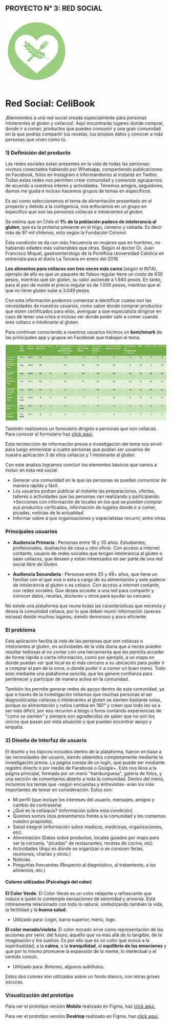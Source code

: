 ## PROYECTO N° 3: RED SOCIAL

![alt text](https://raw.githubusercontent.com/CamiRamirez/scl-2018-05-bc-core-am-socialnetwork/master/img/celiaco3verdeicono.png)



# Red Social: CeliBook
¡Bienvenidos a una red social creada especialmente para personas intolerantes el gluten y celiacos!. Aquí encontrarás lugares donde comprar, donde ir a comer, productos que puedes consumir y una gran comunidad en la que podrás compartir tus recetas, tus propios datos y conocer a más personas que viven como tú. 

### 1) Definición del producto

Las redes sociales estan presentes en la vida de todas las personas: vivimos conectados hablando por Whatsapp, compartiendo publicaciones en Facebook, fotos en Instagram e informándonos al instante en Twitter. Todas estas redes nos permiten crear comunidad y comenzar agruparnos de acuerdo a nuestros interes y actividades. Tenemos amigos, seguidores, damos me gusta e incluso hacemos grupos de temas en específicos. 

Es así como seleccionamos el tema de alimentación presentado en el proyecto y debido a la contigencia, nos enfocamos en un grupo en especifico que son las *personas celiacas e intolerantes al gluten*.

Se estima que en Chile el <b> 1% de la población padece de intolerancia al gluten</b>, que es la proteína presente en el trigo, centeno y cebada. Es decir más de 97 mil chilenos, esto según la Fundación Convivir. 

Esta condición se da con más frecuencia en mujeres que en hombres, no habiendo edades más vulnerables que otras. Según el doctor Dr. Juan Francisco Miquel, gastroenterólogo de la Pontificia Universidad Católica en entrevista para el diario La Tercera en enero del 2016.

<b>Los alimentos para celiacos son tres veces más caros </b> (según el INTA), ejemplo de ello es que un paquete de fideos regular tiene un costo de 630 pesos, mientras que sin gluten, su valor asciende a 1.940 pesos. En tanto, para el pan de molde el precio regular es de 1.000 pesos, mientras que el que no tiene gluten sube a 3.049 pesos.

Con esta información podemos comenzar a identificar cuales son las necesidades de nuestros usuarios, como saber donde comprar productos que esten certificados para ellos, averiguar a que especialista dirigirse en caso de tener una crisis e incluso ver donde poder salir a comer cuando eres celiaco o intolerante al gluten.

Para continuar conociendo a nuestros usuarios hicimos un <b>benchmark</b> de las prinicipales app y grupos en Facebook que trabajan el tema.

![alt text](anexos/benchmarks.png)

También realizamos un formulario dirigido a personas que son celiacas. Para conocer el formulario haz [click aquí.](https://goo.gl/forms/mCI9bGpddtSMnHdt2)

Esta recolección de información previa e investigación del tema nos sirvió para luego entrevistar a cuatro personas que podian ser usuarios de nuestra aplicación 3 de ellos celiacos y 1 intolerante al gluten. 

Con este analisis logramos concluir los elementos básicos que vamos a incluir en esta red social:
* Generar una comunidad en la que las personas se puedan comunicar de manera rápida y fácil.
* Los usuarios podran publicar al instante las preparaciones, ofertas, talleres o actividades que las personas van realizando y participando.
*Secciones con información de locales en los que se pueden comprar sus productos cerficados, información de lugares donde ir a comer, picadas, noticias de la actualidad. 
* Informar sobre a que organizaciones y especialistas recurrir, entre otras.

<h3> Principales usuarios </h3>

* <b> Audiencia Primaria </b>: Personas entre 18 y 35 años. Estudiantes, profesionales, dueñas/os de casa u otro oficio. Con acceso a internet contante, usuario de redes sociales que tengan intolerancia al gluten o sean celiacos, que deseen y estan interesados en ser parte de una red social libre de Gluten.

* <b> Audiencia Secundaria </b>: Personas entre 20 y 49+ años,  que tiene un familiar con el que vive o esta a cargo de su alimentación y este padece de intolerancia al gluten o es celiaco. Con acceso a internet contante, con redes sociales. Que desea acceder a una red para compartir y conocer datos, recetas, doctores u otros para ayudar su cercano.

No existe una plataforma que reuna todas las caracteristicas que necesita y desea la comunidad celiaca, por lo que deben reunir información (aveces escasa) desde muchos lugares, siendo demoroso y poco eficiente.

<h3> El problema </h3>

Esta aplicación facilita la vida de las personas que son celiacas o intelorantes al gluten, en actividades de la vida diaria que a veces pueden resultar tediosas al no contar con una herramienta que les permita acceder de forma rápida a cierta información, como por ejemplo, a un mapa en donde puedan ver qué local es el más cercano a su ubicación para poder ir a comprar el pan de la once, o donde poder ir a comer un buen menú. Todo esto mediante una plataforma sencilla, que les genere confianza para pertenecer y participar de manera activa en la comunidad.

También les permite generar redes de apoyo dentro de esta comunidad, ya que a través de la investigación notamos que muchas personas al ser diagnosticadas celiacas o intolerantes al gluten se sienten bastante solas, porque su alimentación y rutina cambia en 180° y creen que todo les va a ser más dificil, por eso recurren a blogs o foros contando experiencias de "como se sienten" y siempre son agradecidos de saber que no son los únicos que pasan por esta situación y que pueden encontrar apoyo y empatía.


### 2) Diseño de Interfaz de usuario

El diseño y los tópicos incluidos dentro de la plataforma, fueron en base a las necesidades del usuario, siendo obtenidos completamente mediante la investigación previa.
La página consta de un login, que puede ser mediante registro directo o por medio de Facebook o Google+. Esto nos lleva a la página principal, formada por un menú "hamburguesa", galería de fotos, y una sección de comentarios abierto a toda la comunidad.
Dentro del menú, incluimos los temas que -según encuestas y entrevistas- eran los más importantes de tomar en consideración. Estos son:
* Mi perfil (que incluye los intereses del usuario, mensajes, amigos y cambio de contraseña)
* ¿Qué es la celiaquía? (información sobre esta condición)
* Quienes somos (nos presentamos frente a la comunidad y les contamos nuestro propósito).
* Salud integral (información sobre medicos, medicinas, organizaciones, etc).
* Alimentación (Datos sobre productos, locales guiados por maps para ver la cercanía, "picadas" de restaurantes, recetas de cocina, etc).
* Actividades (Aquí es donde se organizan o se conocen ferias, reuniones, charlas y otros.)
* Noticias
* Preguntas frecuentes (Respecto al diagnóstico, al tratamiento, a los alimentos, etc.)

#### Colores utilizados (Psicología del color)
<b>El Color Verde</b>. El Color Verde es un color relajante y refrescante que induce a quién lo contempla sensaciones de serenidad y armonía. Está íntimamente relacionado con todo lo natural, simbolizando también la vida, la fertilidad y la <b>buena salud.</b>
* Utilizado para: Login, barra superior, menú, logo.

<b>El color morado/violeta</b>. El color morado sirve como representación de las acciones por venir, del futuro, aquello que va más allá de lo tangible, de la imaginación y los sueños. Es por ello que es un color que evoca a la espiritualidad, a la <b>calma</b>, a la <b>tranquilidad</b>, al <b>equilibrio de las emociones</b> y que por lo mismo promueve la expansión de la mente, lo intelectual y el sentido común.
* Utilizado para: Botones, algunos subtítulos.

Estos dos colores son utilizados sobre un fondo blanco, con letras grises oscuras. 

### Visualización del prototipo
Para ver el prototipo versión <b>Mobile</b> realizado en Figma, haz [click aquí.](https://www.figma.com/proto/0rc4en5mN6XT8Ts4jB6Ejoll/Red-Social-Celiacos?scaling=min-zoom&node-id=124%3A6)

Para ver el prototipo versión <b>Desktop</b> realizado en Figma, haz [click aquí.](https://www.figma.com/proto/bk6Byx4WAYmqqbj2L9IxyZIx/Red-Social-celiacos-%2F-Version-Desktop?scaling=scale-down&node-id=2%3A1)


